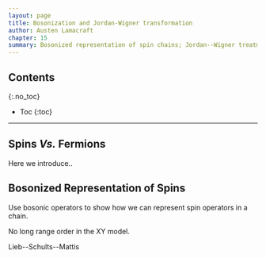 ```yaml
---
layout: page
title: Bosonization and Jordan-Wigner transformation
author: Austen Lamacraft
chapter: 15
summary: Bosonized representation of spin chains; Jordan--Wigner treatment of the XY model.
---
```


## Contents
{:.no_toc}

* Toc
{:toc}

---

## Spins _Vs._ Fermions

Here we introduce..

## Bosonized Representation of Spins

Use bosonic operators to show how we can represent spin operators in a chain.


No long range order in the XY model.

Lieb--Schults--Mattis
